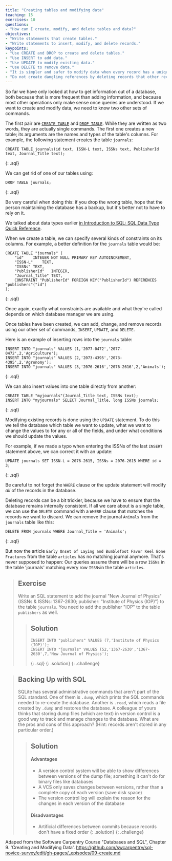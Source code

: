 ```yaml
---
title: "Creating tables and modifying data"
teaching: 15
exercises: 10
questions:
- "How can I create, modify, and delete tables and data?"
objectives:
- "Write statements that create tables."
- "Write statements to insert, modify, and delete records."
keypoints:
- "Use CREATE and DROP to create and delete tables."
- "Use INSERT to add data."
- "Use UPDATE to modify existing data."
- "Use DELETE to remove data."
- "It is simpler and safer to modify data when every record has a unique primary key."
- "Do not create dangling references by deleting records that other records refer to."
---
```

So far we have only looked at how to get information out of a database,
both because that is more frequent than adding information,
and because most other operations only make sense
once queries are understood.
If we want to create and modify data,
we need to know two other sets of commands.

The first pair are [`CREATE TABLE`][create-table] and [`DROP TABLE`][drop-table].
While they are written as two words,
they are actually single commands.
The first one creates a new table;
its arguments are the names and types of the table's columns.
For example,
the following statement creates the table `journals`:

~~~
CREATE TABLE journals(id text, ISSN-L text, ISSNs text, PublisherId text, Journal_Title text);
~~~
{: .sql}

We can get rid of one of our tables using:

~~~
DROP TABLE journals;
~~~
{: .sql}

Be very careful when doing this:
if you drop the wrong table, hope that the person maintaining the database has a backup,
but it's better not to have to rely on it.

We talked about data types earlier [in Introduction to SQL: SQL Data Type Quick Reference](https://librarycarpentry.org/lc-sql/01-introduction/index.html#sql-data-type-quick-reference).

When we create a table,
we can specify several kinds of constraints on its columns.
For example,
a better definition for the `journals` table would be:

~~~
CREATE TABLE "journals" (
	"id"	INTEGER NOT NULL PRIMARY KEY AUTOINCREMENT,
	"ISSN-L"	TEXT,
	"ISSNs"	TEXT,
	"PublisherId"	INTEGER,
	"Journal_Title"	TEXT,
	CONSTRAINT "PublisherId" FOREIGN KEY("PublisherId") REFERENCES "publishers"("id") 
);
~~~
{: .sql}

Once again,
exactly what constraints are available
and what they're called
depends on which database manager we are using.

Once tables have been created,
we can add, change, and remove records using our other set of commands,
`INSERT`, `UPDATE`, and `DELETE`.

Here is an example of inserting rows into the `journals` table:

~~~
INSERT INTO "journals" VALUES (1,'2077-0472','2077-0472',2,'Agriculture');
INSERT INTO "journals" VALUES (2,'2073-4395','2073-4395',2,'Agronomy');
INSERT INTO "journals" VALUES (3,'2076-2616','2076-2616',2,'Animals');

~~~
{: .sql}

We can also insert values into one table directly from another:

~~~
CREATE TABLE "myjournals"(Journal_Title text, ISSNs text);
INSERT INTO "myjournals" SELECT Journal_Title, long ISSNs journals;
~~~
{: .sql}

Modifying existing records is done using the `UPDATE` statement.
To do this we tell the database which table we want to update,
what we want to change the values to for any or all of the fields,
and under what conditions we should update the values.

For example, if we made a typo when entering the ISSNs
of the last `INSERT` statement above, we can correct it with an update:

~~~
UPDATE journals SET ISSN-L = 2076-2615, ISSNs = 2076-2615 WHERE id = 3;
~~~
{: .sql}

Be careful to not forget the `WHERE` clause or the update statement will
modify *all* of the records in the database.

Deleting records can be a bit trickier,
because we have to ensure that the database remains internally consistent.
If all we care about is a single table,
we can use the `DELETE` command with a `WHERE` clause
that matches the records we want to discard.
We can remove the journal `Animals` from the `journals` table like this:

~~~
DELETE FROM journals WHERE Journal_Title = 'Animals';
~~~
{: .sql}

But now the article `Early Onset of Laying and Bumblefoot Favor Keel Bone Fractures` from the table `articles`
has no matching journal anymore.
That's never supposed to happen:
Our queries assume there will be a row `ISSNs` in the table 'journals' 
matching every row `ISSNs`in the table `articles`.

> ## Exercise
>
> Write an SQL statement to add the journal "New Journal of Physics" (ISSNs & ISSNs: 1367-2630; publisher: "Institute of Physics (IOP)") to the table 
> `journals`. You need to add the publisher "IOP" to the table  `publishers` as well.
>
> > ## Solution
> > ~~~
> > INSERT INTO "publishers" VALUES (7,'Institute of Physics (IOP)');
> > INSERT INTO "journals" VALUES (52,'1367-2630','1367-2630',7,'New Journal of Physics');
> > ~~~
> > {: .sql}
> {: .solution}
{: .challenge}

> ## Backing Up with SQL
>
> SQLite has several administrative commands that aren't part of the
> SQL standard.  One of them is `.dump`, which prints the SQL commands
> needed to re-create the database.  Another is `.read`, which reads a
> file created by `.dump` and restores the database.  A colleague of
> yours thinks that storing dump files (which are text) in version
> control is a good way to track and manage changes to the database.
> What are the pros and cons of this approach?  (Hint: records aren't
> stored in any particular order.)
>
> > ## Solution
> > #### Advantages
> > - A version control system will be able to show differences between versions
> > of the dump file; something it can't do for binary files like databases
> > - A VCS only saves changes between versions, rather than a complete copy of
> > each version (save disk space)
> > - The version control log will explain the reason for the changes in each version
> > of the database
> >
> > #### Disadvantages
> > - Artificial differences between commits because records don't have a fixed order
> {: .solution}
{: .challenge}

[create-table]: https://www.sqlite.org/lang_createtable.html
[drop-table]: https://www.sqlite.org/lang_droptable.html

Adaped from the Software Carpentry Course "Databases and SQL", Chapter 9. 'Creating and Modifying Data'.
https://github.com/swcarpentry/sql-novice-survey/edit/gh-pages/_episodes/09-create.md
